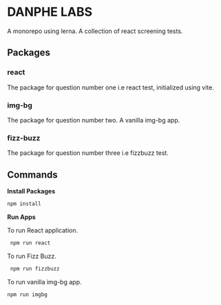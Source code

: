 # DANPHE LABS

A monorepo using lerna. A collection of react screening tests.

## Packages

### react

The package for question number one i.e react test, initialized using vite.

### img-bg

The package for question number two. A vanilla img-bg app.

### fizz-buzz

The package for question number three i.e fizzbuzz test.

## Commands

**Install Packages**

```sh
npm install
```

**Run Apps**

To run React application.

```sh
 npm run react
```

To run Fizz Buzz.

```sh
 npm run fizzbuzz
```

To run vanilla img-bg app.

```sh
npm run imgbg
```
